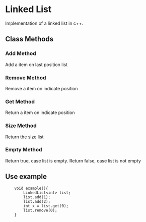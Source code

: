# Linked List

Implementation of a linked list in c++.

<h2>Class Methods</h2>
<h3> Add Method </h3>
    Add a item on last position list
<h3> Remove Method </h3>
    Remove a item on indicate position
<h3> Get Method </h3>
    Return a item on indicate position
<h3> Size Method </h3>
    Return the size list
<h3> Empty Method </h3>
    Return true, case list is empty.
    Return false, case list is not empty

<h2>Use example</h2>

```
    void example(){
        LinkedList<int> list;
        list.add(1);
        list.add(2);
        int x = list.get(0);
        list.remove(0);
    }
```